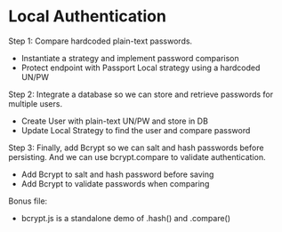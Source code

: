 # Local Authentication

Step 1: Compare hardcoded plain-text passwords.

- Instantiate a strategy and implement password comparison
- Protect endpoint with Passport Local strategy using a hardcoded UN/PW

Step 2: Integrate a database so we can store and retrieve passwords for multiple users.

- Create User with plain-text UN/PW and store in DB
- Update Local Strategy to find the user and compare password

Step 3: Finally, add Bcrypt so we can salt and hash passwords before persisting. And we can use bcrypt.compare to validate authentication.

- Add Bcrypt to salt and hash password before saving
- Add Bcrypt to validate passwords when comparing

Bonus file:

- bcrypt.js is a standalone demo of .hash() and .compare()

